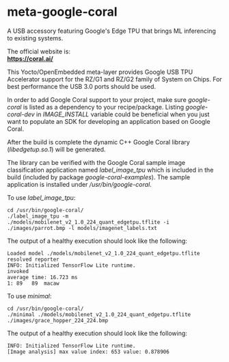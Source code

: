 # meta-google-coral
A USB accessory featuring Google's Edge TPU that brings ML inferencing to
existing systems.

The official website is:  
**https://coral.ai/**

This Yocto/OpenEmbedded meta-layer provides Google USB TPU Accelerator support
for the RZ/G1 and RZ/G2 family of System on Chips. For best performance the USB
3.0 ports should be used.

In order to add Google Coral support to your project, make sure *google-coral*
is listed as a dependency to your recipe/package. Listing *google-coral-dev* in
*IMAGE\_INSTALL* variable could be beneficial when you just want to populate an
SDK for developing an application based on Google Coral.

After the build is complete the dynamic C++ Google Coral library
(*libedgetup.so.1*) will be generated.

The library can be verified with the Google Coral sample image classification
application named *label_image_tpu* which is included in the build (included by
package *google-coral-examples*). The sample application is installed under
*/usr/bin/google-coral*.


To use *label_image_tpu*:  
```
cd /usr/bin/google-coral/
./label_image_tpu -m ./models/mobilenet_v2_1.0_224_quant_edgetpu.tflite -i ./images/parrot.bmp -l models/imagenet_labels.txt
```

The output of a healthy execution should look like the following:  
```
Loaded model ./models/mobilenet_v2_1.0_224_quant_edgetpu.tflite
resolved reporter
INFO: Initialized TensorFlow Lite runtime.
invoked
average time: 16.723 ms
1: 89   89  macaw
```


To use *minimal*:  
```
cd /usr/bin/google-coral/
./minimal ./models/mobilenet_v2_1.0_224_quant_edgetpu.tflite ./images/grace_hopper_224_224.bmp
```

The output of a healthy execution should look like the following:  
```
INFO: Initialized TensorFlow Lite runtime.
[Image analysis] max value index: 653 value: 0.878906
```
